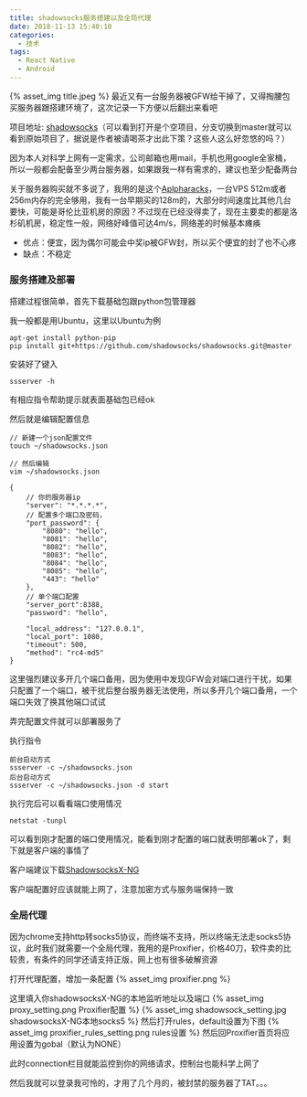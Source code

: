 ```yaml
---
title: shadowsocks服务搭建以及全局代理
date: 2018-11-13 15:40:10
categories:
  - 技术
tags:
  - React Native
  - Android
---
```


{% asset_img title.jpeg %}
最近又有一台服务器被GFW给干掉了，又得掏腰包买服务器跟搭建环境了，这次记录一下方便以后翻出来看吧

<!-- more -->

项目地址: [shadowsocks](https://github.com/shadowsocks/shadowsocks/tree/rm)（可以看到打开是个空项目，分支切换到master就可以看到原始项目了，据说是作者被请喝茶才出此下策？这些人这么好忽悠的吗？）

因为本人对科学上网有一定需求，公司邮箱也用mail，手机也用google全家桶，所以一般都会配备至少两台服务器，如果跟我一样有需求的，建议也至少配备两台

关于服务器购买就不多说了，我用的是这个[Aplpharacks](https://www.alpharacks.com)，一台VPS 512m或者256m内存的完全够用，我有一台早期买的128m的，大部分时间速度比其他几台要快，可能是哥伦比亚机房的原因？不过现在已经没得卖了，现在主要卖的都是洛杉矶机房，稳定性一般，网络好峰值可达4m/s，网络差的时候基本瘫痪

* 优点：便宜，因为偶尔可能会中奖ip被GFW封，所以买个便宜的封了也不心疼
* 缺点：不稳定

### 服务搭建及部署

搭建过程很简单，首先下载基础包跟python包管理器

我一般都是用Ubuntu，这里以Ubuntu为例
```
apt-get install python-pip
pip install git+https://github.com/shadowsocks/shadowsocks.git@master
```
安装好了键入
```
ssserver -h
```
有相应指令帮助提示就表面基础包已经ok

然后就是编辑配置信息
```
// 新建一个json配置文件
touch ~/shadowsocks.json

// 然后编辑
vim ~/shadowsocks.json

{
    // 你的服务器ip
    "server": "*.*.*.*",
    // 配置多个端口及密码，
    "port_password": {
        "8080": "hello",
        "8081": "hello",
        "8082": "hello",
        "8083": "hello",
        "8084": "hello",
        "8085": "hello",
        "443": "hello"
    },
    // 单个端口配置
    "server_port":8388,
    "password": "hello",

    "local_address": "127.0.0.1",
    "local_port": 1080,
    "timeout": 500,
    "method": "rc4-md5"
}
```
这里强烈建议多开几个端口备用，因为使用中发现GFW会对端口进行干扰，如果只配置了一个端口，被干扰后整台服务器无法使用，所以多开几个端口备用，一个端口失效了换其他端口试试

弄完配置文件就可以部署服务了

执行指令
```
前台启动方式
ssserver -c ~/shadowsocks.json
后台启动方式
ssserver -c ~/shadowsocks.json -d start
```
执行完后可以看看端口使用情况
```
netstat -tunpl
```
可以看到刚才配置的端口使用情况，能看到刚才配置的端口就表明部署ok了，剩下就是客户端的事情了

客户端建议下载[ShadowsocksX-NG](https://github.com/shadowsocks/ShadowsocksX-NG/releases)

客户端配置好应该就能上网了，注意加密方式与服务端保持一致

### 全局代理
因为chrome支持http转socks5协议，而终端不支持，所以终端无法走socks5协议，此时我们就需要一个全局代理，我用的是Proxifier，价格40刀，软件卖的比较贵，有条件的同学还请支持正版，网上也有很多破解资源

打开代理配置，增加一条配置
{% asset_img proxifier.png %}

这里填入你shadowsocksX-NG的本地监听地址以及端口
{% asset_img proxy_setting.png Proxifier配置 %}
{% asset_img shadowsock_setting.jpg shadowsocksX-NG本地socks5 %}
然后打开rules，default设置为下图
{% asset_img proxifier_rules_setting.png rules设置 %}
然后回Proxifier首页将应用设置为gobal（默认为NONE）

此时connection栏目就能监控到你的网络请求，控制台也能科学上网了

然后我就可以登录我可怜的，才用了几个月的，被封禁的服务器了TAT。。。






